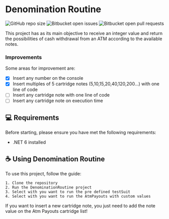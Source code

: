 # Denomination Routine

![GitHub repo size](https://img.shields.io/github/repo-size/iuricode/README-template?style=for-the-badge)
![Bitbucket open issues](https://img.shields.io/bitbucket/issues/iuricode/README-template?style=for-the-badge)
![Bitbucket open pull requests](https://img.shields.io/bitbucket/pr-raw/iuricode/README-template?style=for-the-badge)

This project has as its main objective to receive an integer value and return the possibilities of cash withdrawal from an ATM according to the available notes.

### Improvements

Some areas for improvement are:

- [x] Insert any number on the console
- [x] Insert multiples of 5 cartridge notes (5,10,15,20,40,120,200...) with one line of code 
- [ ] Insert any cartridge note with one line of code
- [ ] Insert any cartridge note on execution time

## 💻 Requirements

Before starting, please ensure you have met the following requirements:

- .NET 6 installed
  
## ☕ Using Denomination Routine

To use this project, follow the guide:

```
1. Clone the repository
2. Run the DenominationRoutine project
3. Select with you want to run the pre defined testSuit
4. Select with you want to run the AtmPayouts with custom values
```

If you want to insert a new cartridge note, you just need to add the note value on the Atm Payouts cartridge list!

